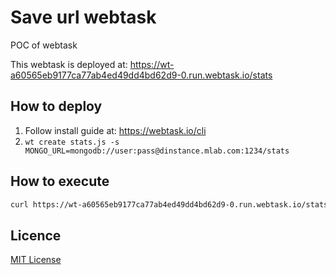 # Save url webtask

POC of webtask

This webtask is deployed at: https://wt-a60565eb9177ca77ab4ed49dd4bd62d9-0.run.webtask.io/stats

## How to deploy
1. Follow install guide at: https://webtask.io/cli
2. `wt create stats.js -s MONGO_URL=mongodb://user:pass@dinstance.mlab.com:1234/stats`

## How to execute
```bash
curl https://wt-a60565eb9177ca77ab4ed49dd4bd62d9-0.run.webtask.io/stats?url=your_url
```

## Licence
[MIT License](http://en.wikipedia.org/wiki/MIT_License)




